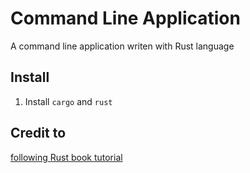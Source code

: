 # Command Line Application
A command line application writen with Rust language

## Install
1. Install ```cargo``` and ```rust```

## Credit to
[following Rust book tutorial](https://rust-cli.github.io/book/index.html)
